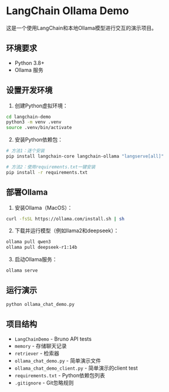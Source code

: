 # LangChain Ollama Demo

这是一个使用LangChain和本地Ollama模型进行交互的演示项目。

## 环境要求

- Python 3.8+
- Ollama 服务

## 设置开发环境

1. 创建Python虚拟环境：

```bash
cd langchain-demo
python3 -m venv .venv
source .venv/bin/activate
```

2. 安装Python依赖包：

```bash
# 方法1：逐个安装
pip install langchain-core langchain-ollama "langserve[all]"

# 方法2：使用requirements.txt一键安装
pip install -r requirements.txt
```

## 部署Ollama

1. 安装Ollama（MacOS）：

```bash
curl -fsSL https://ollama.com/install.sh | sh
```

2. 下载并运行模型（例如llama2和deepseek）：

```bash
ollama pull qwen3
ollama pull deepseek-r1:14b
```

3. 启动Ollama服务：

```bash
ollama serve
```

## 运行演示

```bash
python ollama_chat_demo.py
```

## 项目结构

- `LangChainDemo` - Bruno API tests
- `memory` - 存储聊天记录
- `retriever` - 检索器
- `ollama_chat_demo.py` - 简单演示文件
- `ollama_chat_demo_client.py` - 简单演示的client test
- `requirements.txt` - Python依赖包列表
- `.gitignore` - Git忽略规则

